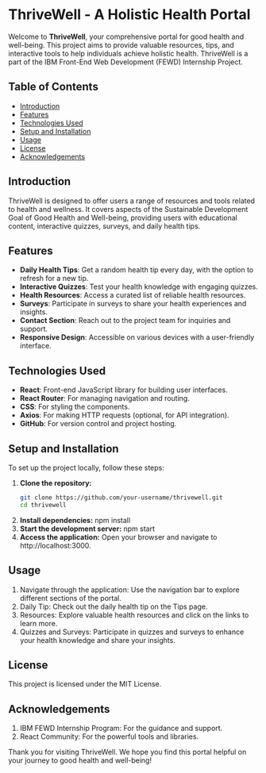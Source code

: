 # ThriveWell - A Holistic Health Portal

Welcome to **ThriveWell**, your comprehensive portal for good health and well-being. This project aims to provide valuable resources, tips, and interactive tools to help individuals achieve holistic health. ThriveWell is a part of the IBM Front-End Web Development (FEWD) Internship Project.

## Table of Contents

- [Introduction](#introduction)
- [Features](#features)
- [Technologies Used](#technologies-used)
- [Setup and Installation](#setup-and-installation)
- [Usage](#usage)
- [License](#license)
- [Acknowledgements](#acknowledgements)

## Introduction

ThriveWell is designed to offer users a range of resources and tools related to health and wellness. It covers aspects of the Sustainable Development Goal of Good Health and Well-being, providing users with educational content, interactive quizzes, surveys, and daily health tips.

## Features

- **Daily Health Tips**: Get a random health tip every day, with the option to refresh for a new tip.
- **Interactive Quizzes**: Test your health knowledge with engaging quizzes.
- **Health Resources**: Access a curated list of reliable health resources.
- **Surveys**: Participate in surveys to share your health experiences and insights.
- **Contact Section**: Reach out to the project team for inquiries and support.
- **Responsive Design**: Accessible on various devices with a user-friendly interface.

## Technologies Used

- **React**: Front-end JavaScript library for building user interfaces.
- **React Router**: For managing navigation and routing.
- **CSS**: For styling the components.
- **Axios**: For making HTTP requests (optional, for API integration).
- **GitHub**: For version control and project hosting.

## Setup and Installation

To set up the project locally, follow these steps:

1. **Clone the repository:**
   ```bash
   git clone https://github.com/your-username/thrivewell.git
   cd thrivewell

2. **Install dependencies:**
   npm install
3. **Start the development server:**
   npm start
4. **Access the application:**
   Open your browser and navigate to http://localhost:3000.

## Usage
1. Navigate through the application: Use the navigation bar to explore different sections of the portal.
2. Daily Tip: Check out the daily health tip on the Tips page.
3. Resources: Explore valuable health resources and click on the links to learn more.
4. Quizzes and Surveys: Participate in quizzes and surveys to enhance your health knowledge and share your insights.

## License
This project is licensed under the MIT License. 

## Acknowledgements
1. IBM FEWD Internship Program: For the guidance and support.
2. React Community: For the powerful tools and libraries.

Thank you for visiting ThriveWell. We hope you find this portal helpful on your journey to good health and well-being!

